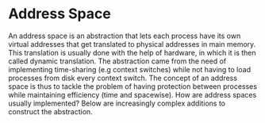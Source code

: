 # Address Space
An address space is an abstraction that lets each process have its own virtual addresses that get translated 
to physical addresses in main memory. This translation is usually done with the help of hardware, in which it is then 
called dynamic translation. The abstraction came from the need of implementing time-sharing (e.g context switches) while 
not having to load processes from disk every context switch. The concept of an address space is thus to tackle the problem of having protection between processes
while maintaining efficiency (time and spacewise). How are address spaces usually implemented? Below are increasingly complex
additions to construct the abstraction.

